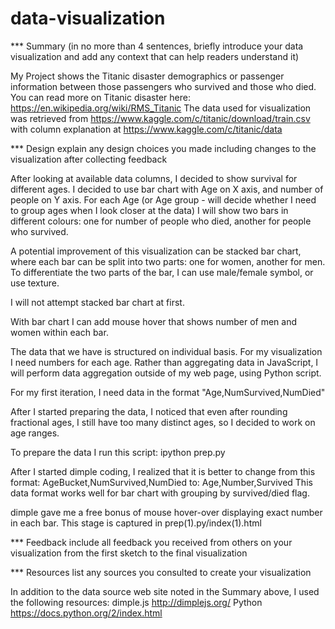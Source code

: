 # data-visualization

*** Summary
(in no more than 4 sentences, briefly introduce your data visualization and add any context that can help readers understand it)

My Project shows the Titanic disaster demographics or passenger information between those passengers who survived and those who died.
You can read more on Titanic disaster here: https://en.wikipedia.org/wiki/RMS_Titanic
The data used for visualization was retrieved from https://www.kaggle.com/c/titanic/download/train.csv
with column explanation at https://www.kaggle.com/c/titanic/data 


*** Design
explain any design choices you made including changes to the visualization after collecting feedback

After looking at available data columns, I decided to show survival for different ages.
I decided to use bar chart with Age on X axis, and number of people on Y axis.
For each Age (or Age group - will decide whether I need to group ages when I look closer at the data)
I will show two bars in different colours: one for number of people who died, another for people who survived.

A potential improvement of this visualization can be stacked bar chart, where each bar can be split into two parts:
one for women, another for men. To differentiate the two parts of the bar, I can use male/female symbol,
or use texture.

I will not attempt stacked bar chart at first.

With bar chart I can add mouse hover that shows number of men and women within each bar.

The data that we have is structured on individual basis. For my visualization I need numbers for each age. 
Rather than aggregating data in JavaScript, I will perform data aggregation outside of my web page, using Python script.

For my first iteration, I need data in the format "Age,NumSurvived,NumDied"

After I started preparing the data, I noticed that even after rounding fractional ages, I still have too many distinct ages,
so I decided to work on age ranges.

To prepare the data I run this script:
	ipython prep.py

After I started dimple coding, I realized that it is better to change from this format:
    AgeBucket,NumSurvived,NumDied
to:
    Age,Number,Survived
This data format works well for bar chart with grouping by survived/died flag.

dimple gave me a free bonus of mouse hover-over displaying exact number in each bar.
This stage is captured in prep(1).py/index(1).html
    
*** Feedback
include all feedback you received from others on your visualization from the first sketch to the final visualization


*** Resources
list any sources you consulted to create your visualization

In addition to the data source web site noted in the Summary above, I used the following resources:
dimple.js   http://dimplejs.org/
Python      https://docs.python.org/2/index.html
